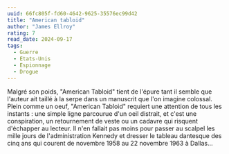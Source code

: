 ```yaml
---
uuid: 66fc805f-fd60-4642-9625-35576ec99d42
title: "American tabloid"
author: "James Ellroy"
rating: 7
read_date: 2024-09-17
tags:
  - Guerre
  - Etats-Unis
  - Espionnage
  - Drogue
---
```


Malgré son poids, "American Tabloid" tient de l'épure tant il semble que l'auteur ait taillé à la serpe dans un manuscrit que l'on imagine colossal. Plein comme un oeuf, "American Tabloid" requiert une attention de tous les instants : une simple ligne parcourue d'un oeil distrait, et c'est une conspiration, un retournement de veste ou un cadavre qui risquent d'échapper au lecteur. Il n'en fallait pas moins pour passer au scalpel les mille jours de l'administration Kennedy et dresser le tableau dantesque des cinq ans qui courent de novembre 1958 au 22 novembre 1963 à Dallas…
